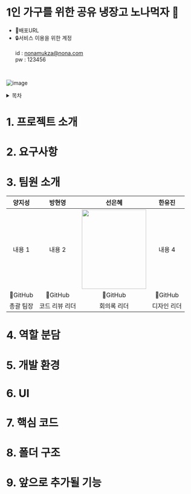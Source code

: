 # 1인 가구를 위한 공유 냉장고 노나먹자 🍴

* 🔗배포URL
* 🔒서비스 이용을 위한 계정<br/>  
id : nonamukza@nona.com  <br/>
pw : 123456
<br/>

![image](https://user-images.githubusercontent.com/107895498/210313512-a8a33e57-b403-439d-8fcc-32605cab5289.png)

<details>
<summary>목차</summary>
<div markdown="1">

마크다운에서느 토글 지원 안해서 html 태그 사용해서 토글 기능 사용할 수 있습니다.

</div>
</details>

# 1. 프로젝트 소개

# 2. 요구사항

# 3. 팀원 소개
|양지성|방현영|선은혜|한유진|
|:---:|:---:|:---:|:---:|
|내용 1|내용 2|<img src ="https://img1.daumcdn.net/thumb/R1280x0/?scode=mtistory2&fname=https%3A%2F%2Fblog.kakaocdn.net%2Fdn%2Fb5xRPt%2FbtrRXfkYEZz%2F939HTbExIPUONQKhxDgBj0%2Fimg.jpg" width="170px" height="210px"/>|내용 4|
|🔗GitHub|🔗GitHub|🔗GitHub|🔗GitHub|
|총괄 팀장|코드 리뷰 리더|회의록 리더|디자인 리더|

# 4. 역할 분담

# 5. 개발 환경
# 6. UI
# 7. 핵심 코드
# 8. 폴더 구조
# 9. 앞으로 추가될 기능
